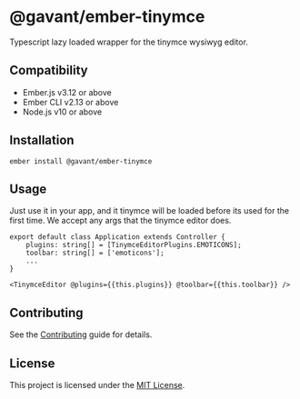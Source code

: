 # @gavant/ember-tinymce

Typescript lazy loaded wrapper for the tinymce wysiwyg editor.

## Compatibility

-   Ember.js v3.12 or above
-   Ember CLI v2.13 or above
-   Node.js v10 or above

## Installation

```
ember install @gavant/ember-tinymce
```

## Usage

Just use it in your app, and it tinymce will be loaded before its used for the first time. We accept any args that the tinymce editor does.

```
export default class Application extends Controller {
    plugins: string[] = [TinymceEditorPlugins.EMOTICONS];
    toolbar: string[] = ['emoticons'];
    ...
}

<TinymceEditor @plugins={{this.plugins}} @toolbar={{this.toolbar}} />
```

## Contributing

See the [Contributing](CONTRIBUTING.md) guide for details.

## License

This project is licensed under the [MIT License](LICENSE.md).
